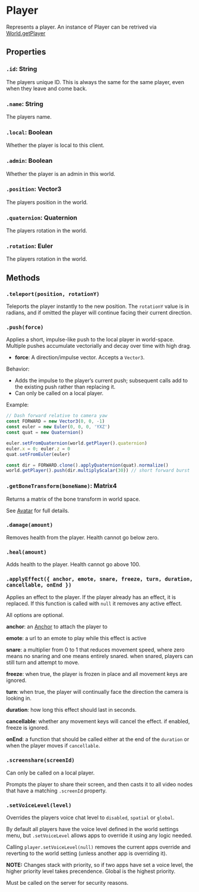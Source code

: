 # Player

Represents a player. An instance of Player can be retrived via [World.getPlayer](/docs/scripting/world/World.md)

## Properties

### `.id`: String

The players unique ID. This is always the same for the same player, even when they leave and come back.

### `.name`: String

The players name.

### `.local`: Boolean

Whether the player is local to this client.

### `.admin`: Boolean

Whether the player is an admin in this world.

### `.position`: Vector3

The players position in the world.

### `.quaternion`: Quaternion

The players rotation in the world.

### `.rotation`: Euler

The players rotation in the world.

## Methods

### `.teleport(position, rotationY)`

Teleports the player instantly to the new position. The `rotationY` value is in radians, and if omitted the player will continue facing their current direction.

### `.push(force)`

Applies a short, impulse-like push to the local player in world-space. Multiple pushes accumulate vectorially and decay over time with high drag.

- **force**: A direction/impulse vector. Accepts a `Vector3`.

Behavior:
- Adds the impulse to the player’s current push; subsequent calls add to the existing push rather than replacing it.
- Can only be called on a local player.

Example:
```js
// Dash forward relative to camera yaw
const FORWARD = new Vector3(0, 0, -1)
const euler = new Euler(0, 0, 0, 'YXZ')
const quat = new Quaternion()

euler.setFromQuaternion(world.getPlayer().quaternion)
euler.x = 0; euler.z = 0
quat.setFromEuler(euler)

const dir = FORWARD.clone().applyQuaternion(quat).normalize()
world.getPlayer().push(dir.multiplyScalar(30)) // short forward burst
```

### `.getBoneTransform(boneName)`: Matrix4

Returns a matrix of the bone transform in world space.

See [Avatar](/docs/scripting/nodes/types/Avatar.md) for full details.

### `.damage(amount)`

Removes health from the player. Health cannot go below zero.

### `.heal(amount)`

Adds health to the player. Health cannot go above 100.

### `.applyEffect({ anchor, emote, snare, freeze, turn, duration, cancellable, onEnd })`

Applies an effect to the player. If the player already has an effect, it is replaced. If this function is called with `null` it removes any active effect.

All options are optional.

**anchor**: an [Anchor](/docs/scripting/nodes/types/Anchor.md) to attach the player to

**emote**: a url to an emote to play while this effect is active

**snare**: a multiplier from 0 to 1 that reduces movement speed, where zero means no snaring and one means entirely snared. when snared, players can still turn and attempt to move.

**freeze**: when true, the player is frozen in place and all movement keys are ignored.

**turn**: when true, the player will continually face the direction the camera is looking in.

**duration**: how long this effect should last in seconds.

**cancellable**: whether any movement keys will cancel the effect. if enabled, freeze is ignored.

**onEnd**: a function that should be called either at the end of the `duration` or when the player moves if `cancellable`.

### `.screenshare(screenId)`

Can only be called on a local player.

Prompts the player to share their screen, and then casts it to all video nodes that have a matching `.screenId` property.

### `.setVoiceLevel(level)`

Overrides the players voice chat level to `disabled`, `spatial` or `global`.

By default all players have the voice level defined in the world settings menu, but `.setVoiceLevel` allows apps to override it using any logic needed.

Calling `player.setVoiceLevel(null)` removes the current apps override and reverting to the world setting (unless another app is overriding it).

**NOTE:** Changes stack with priority, so if two apps have set a voice level, the higher priority level takes precendence. Global is the highest priority.

Must be called on the server for security reasons.
